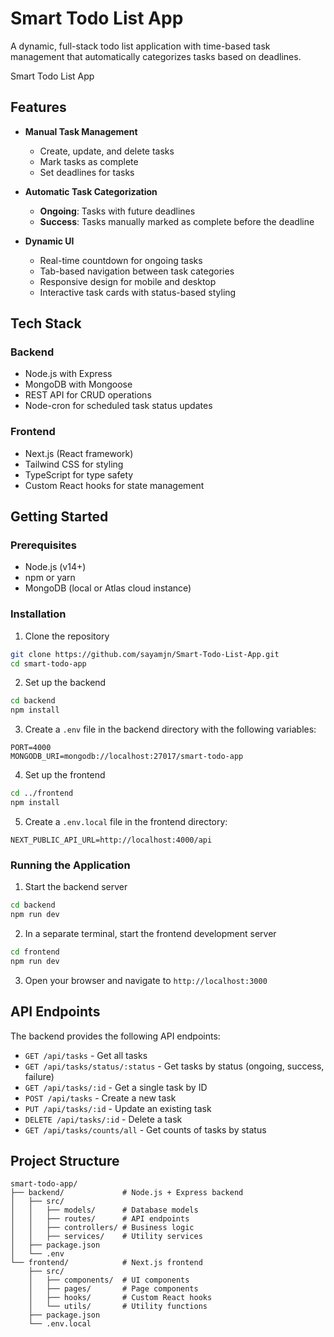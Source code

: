 # Smart Todo List App

A dynamic, full-stack todo list application with time-based task management that automatically categorizes tasks based on deadlines.

Smart Todo List App

## Features

- **Manual Task Management**
  - Create, update, and delete tasks
  - Mark tasks as complete
  - Set deadlines for tasks

- **Automatic Task Categorization**
  - **Ongoing**: Tasks with future deadlines
  - **Success**: Tasks manually marked as complete before the deadline

- **Dynamic UI**
  - Real-time countdown for ongoing tasks
  - Tab-based navigation between task categories
  - Responsive design for mobile and desktop
  - Interactive task cards with status-based styling

## Tech Stack

### Backend
- Node.js with Express
- MongoDB with Mongoose
- REST API for CRUD operations
- Node-cron for scheduled task status updates

### Frontend
- Next.js (React framework)
- Tailwind CSS for styling
- TypeScript for type safety
- Custom React hooks for state management

## Getting Started

### Prerequisites
- Node.js (v14+)
- npm or yarn
- MongoDB (local or Atlas cloud instance)

### Installation

1. Clone the repository
```bash
git clone https://github.com/sayamjn/Smart-Todo-List-App.git
cd smart-todo-app
```

2. Set up the backend
```bash
cd backend
npm install
```

3. Create a `.env` file in the backend directory with the following variables:
```
PORT=4000
MONGODB_URI=mongodb://localhost:27017/smart-todo-app
```

4. Set up the frontend
```bash
cd ../frontend
npm install
```

5. Create a `.env.local` file in the frontend directory:
```
NEXT_PUBLIC_API_URL=http://localhost:4000/api
```

### Running the Application

1. Start the backend server
```bash
cd backend
npm run dev
```

2. In a separate terminal, start the frontend development server
```bash
cd frontend
npm run dev
```

3. Open your browser and navigate to `http://localhost:3000`

## API Endpoints

The backend provides the following API endpoints:

- `GET /api/tasks` - Get all tasks
- `GET /api/tasks/status/:status` - Get tasks by status (ongoing, success, failure)
- `GET /api/tasks/:id` - Get a single task by ID
- `POST /api/tasks` - Create a new task
- `PUT /api/tasks/:id` - Update an existing task
- `DELETE /api/tasks/:id` - Delete a task
- `GET /api/tasks/counts/all` - Get counts of tasks by status

## Project Structure

```
smart-todo-app/
├── backend/             # Node.js + Express backend
│   ├── src/
│   │   ├── models/      # Database models
│   │   ├── routes/      # API endpoints
│   │   ├── controllers/ # Business logic
│   │   ├── services/    # Utility services
│   ├── package.json
│   └── .env
└── frontend/            # Next.js frontend
    ├── src/
    │   ├── components/  # UI components
    │   ├── pages/       # Page components
    │   ├── hooks/       # Custom React hooks
    │   └── utils/       # Utility functions
    ├── package.json
    └── .env.local
```